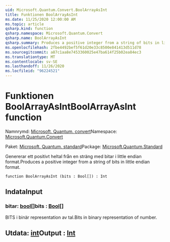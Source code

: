 ```yaml
---
uid: Microsoft.Quantum.Convert.BoolArrayAsInt
title: Funktionen BoolArrayAsInt
ms.date: 11/25/2020 12:00:00 AM
ms.topic: article
qsharp.kind: function
qsharp.namespace: Microsoft.Quantum.Convert
qsharp.name: BoolArrayAsInt
qsharp.summary: Produces a positive integer from a string of bits in little endian format.
ms.openlocfilehash: 2fbe4492bef5f61d20e33c8500e841413d511d78
ms.sourcegitcommit: a87c1aa8e7453360025e47ba614f25b02ea84ec3
ms.translationtype: MT
ms.contentlocale: sv-SE
ms.lasthandoff: 11/26/2020
ms.locfileid: "96224521"
---
```

# <a name="boolarrayasint-function"></a><span data-ttu-id="8fca8-102">Funktionen BoolArrayAsInt</span><span class="sxs-lookup"><span data-stu-id="8fca8-102">BoolArrayAsInt function</span></span>

<span data-ttu-id="8fca8-103">Namnrymd: [Microsoft. Quantum. convert](xref:Microsoft.Quantum.Convert)</span><span class="sxs-lookup"><span data-stu-id="8fca8-103">Namespace: [Microsoft.Quantum.Convert](xref:Microsoft.Quantum.Convert)</span></span>

<span data-ttu-id="8fca8-104">Paket: [Microsoft. Quantum. standard](https://nuget.org/packages/Microsoft.Quantum.Standard)</span><span class="sxs-lookup"><span data-stu-id="8fca8-104">Package: [Microsoft.Quantum.Standard](https://nuget.org/packages/Microsoft.Quantum.Standard)</span></span>


<span data-ttu-id="8fca8-105">Genererar ett positivt heltal från en sträng med bitar i little endian format.</span><span class="sxs-lookup"><span data-stu-id="8fca8-105">Produces a positive integer from a string of bits in little endian format.</span></span>

```qsharp
function BoolArrayAsInt (bits : Bool[]) : Int
```


## <a name="input"></a><span data-ttu-id="8fca8-106">Indata</span><span class="sxs-lookup"><span data-stu-id="8fca8-106">Input</span></span>

### <a name="bits--bool"></a><span data-ttu-id="8fca8-107">bitar: [bool](xref:microsoft.quantum.lang-ref.bool)[]</span><span class="sxs-lookup"><span data-stu-id="8fca8-107">bits : [Bool](xref:microsoft.quantum.lang-ref.bool)[]</span></span>

<span data-ttu-id="8fca8-108">BITS i binär representation av tal.</span><span class="sxs-lookup"><span data-stu-id="8fca8-108">Bits in binary representation of number.</span></span>



## <a name="output--int"></a><span data-ttu-id="8fca8-109">Utdata: [int](xref:microsoft.quantum.lang-ref.int)</span><span class="sxs-lookup"><span data-stu-id="8fca8-109">Output : [Int](xref:microsoft.quantum.lang-ref.int)</span></span>


